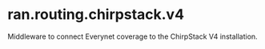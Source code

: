 # ran.routing.chirpstack.v4
Middleware to connect Everynet coverage to the ChirpStack V4 installation.

